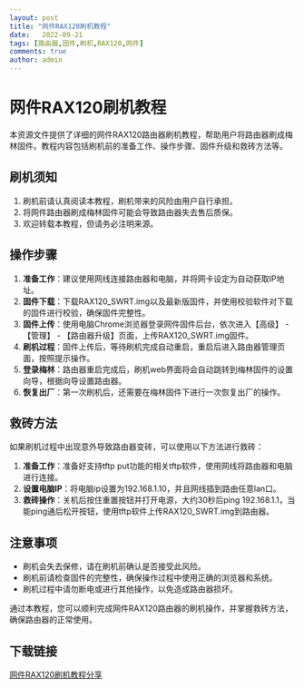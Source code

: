 ```yaml
---
layout: post
title: "网件RAX120刷机教程"
date:   2022-09-21
tags: [路由器,固件,刷机,RAX120,网件]
comments: true
author: admin
---
```

# 网件RAX120刷机教程

本资源文件提供了详细的网件RAX120路由器刷机教程，帮助用户将路由器刷成梅林固件。教程内容包括刷机前的准备工作、操作步骤、固件升级和救砖方法等。

## 刷机须知

1. 刷机前请认真阅读本教程，刷机带来的风险由用户自行承担。
2. 将网件路由器刷成梅林固件可能会导致路由器失去售后质保。
3. 欢迎转载本教程，但请务必注明来源。

## 操作步骤

1. **准备工作**：建议使用网线连接路由器和电脑，并将网卡设定为自动获取IP地址。
2. **固件下载**：下载RAX120_SWRT.img以及最新版固件，并使用校验软件对下载的固件进行校验，确保固件完整性。
3. **固件上传**：使用电脑Chrome浏览器登录网件固件后台，依次进入【高级】 - 【管理】 - 【路由器升级】页面，上传RAX120_SWRT.img固件。
4. **刷机过程**：固件上传后，等待刷机完成自动重启，重启后进入路由器管理页面，按照提示操作。
5. **登录梅林**：路由器重启完成后，刷机web界面将会自动跳转到梅林固件的设置向导，根据向导设置路由器。
6. **恢复出厂**：第一次刷机后，还需要在梅林固件下进行一次恢复出厂的操作。

## 救砖方法

如果刷机过程中出现意外导致路由器变砖，可以使用以下方法进行救砖：

1. **准备工作**：准备好支持tftp put功能的相关tftp软件，使用网线将路由器和电脑进行连接。
2. **设置电脑IP**：将电脑ip设置为192.168.1.10，并且网线插到路由任意lan口。
3. **救砖操作**：关机后按住重置按钮并打开电源，大约30秒后ping 192.168.1.1，当能ping通后松开按钮，使用tftp软件上传RAX120_SWRT.img到路由器。

## 注意事项

- 刷机会失去保修，请在刷机前确认是否接受此风险。
- 刷机前请检查固件的完整性，确保操作过程中使用正确的浏览器和系统。
- 刷机过程中请勿断电或进行其他操作，以免造成路由器损坏。

通过本教程，您可以顺利完成网件RAX120路由器的刷机操作，并掌握救砖方法，确保路由器的正常使用。

## 下载链接

[网件RAX120刷机教程分享](https://pan.quark.cn/s/c619c5ab473c)